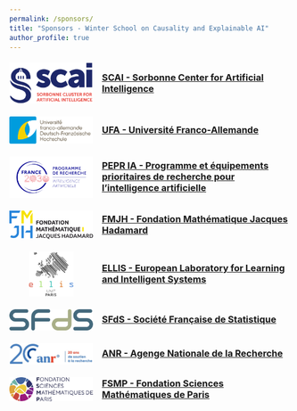 ```yaml
---
permalink: /sponsors/
title: "Sponsors - Winter School on Causality and Explainable AI"
author_profile: true
---
```





<style>
.sponsor {
  display: flex;
  align-items: center;
  gap: 1rem;
  margin: 1.25rem 0;
}
.sponsor-logo {
  width: 150px;           /* fixed space for logos */
  text-align: center;     /* center the logo inside */
  flex: 0 0 auto;
}
.sponsor-logo img {
  max-height: 80px;
  width: auto;
}
.sponsor .info h3 {
  margin: 0 0 .25rem 0;
}
.sponsor .info p {
  margin: 0;
}
@media (max-width: 640px) {
  .sponsor {
    flex-direction: column;
    text-align: center;
  }
  .sponsor-logo {
    width: auto;
  }
}
</style>



<div class="sponsor">
  <div class="sponsor-logo">
    <img src="/images/imgswinterschool/logo_SCAI.svg" alt="SCAI">
  </div>
  <div class="info">
    <h3><a href="https://scai.sorbonne-universite.fr/" target="_blank" rel="noopener">SCAI - Sorbonne Center for Artificial Intelligence</a></h3>
    <!-- <p>Sorbonne Center for Artificial Intelligence</p> -->
  </div>
</div>

<div class="sponsor">
  <div class="sponsor-logo">
    <img src="/images/imgswinterschool/logo_UFA.svg" alt="UFA">
  </div>
  <div class="info">
    <h3><a href="https://www.dfh-ufa.org/fr/" target="_blank" rel="noopener">UFA - Université Franco-Allemande</a></h3>
    <!-- <p>Université Franco-Allemande</p> -->
  </div>
</div>

<div class="sponsor">
  <div class="sponsor-logo">
    <img src="/images/imgswinterschool/logo_PEPRIA.png" alt="PEPR">
  </div>
  <div class="info">
    <h3><a href="https://www.pepr-ia.fr/" target="_blank" rel="noopener">PEPR IA - Programme et équipements prioritaires de recherche pour l’intelligence artificielle</a></h3>
    <!-- <p>Programme et équipements prioritaires de recherche pour l’intelligence artificielle</p> -->
  </div>
</div>

<div class="sponsor">
  <div class="sponsor-logo">
    <img src="/images/imgswinterschool/logo_FMJH.svg" alt="FMJH">
  </div>
  <div class="info">
    <h3><a href="https://www.fondation-hadamard.fr/en/" target="_blank" rel="noopener">FMJH - Fondation Mathématique Jacques Hadamard</a></h3>
    <!-- <p>FMJH</p> -->
  </div>
</div>

<div class="sponsor">
  <div class="sponsor-logo">
    <img src="/images/imgswinterschool/logo_ELLIS_PARIS_tight.png" alt="ELLIS">
  </div>
  <div class="info">
    <h3><a href="https://ellis.eu/" target="_blank" rel="noopener">ELLIS - European Laboratory for Learning and Intelligent Systems</a></h3>
    <!-- <p>European Laboratory for Learning and Intelligent Systems</p> -->
  </div>
</div>

<div class="sponsor">
  <div class="sponsor-logo">
    <img src="/images/imgswinterschool/logo_SFDS.png" alt="SFDS">
  </div>
  <div class="info">
    <h3><a href="https://www.sfds.asso.fr/" target="_blank" rel="noopener">SFdS - Société Française de Statistique</a></h3>
    <!-- <p>(SFdS) - Société Française de Statistique </p> -->
  </div>
</div>

<div class="sponsor">
  <div class="sponsor-logo">
    <img src="/images/imgswinterschool/logo_anr.jpg" alt="ANR">
  </div>
  <div class="info">
    <h3><a href="https://anr.fr/" target="_blank" rel="noopener">ANR - Agenge Nationale de la Recherche</a></h3>
    <!-- <p>(SFdS) - Société Française de Statistique </p> -->
  </div>
</div>

<div class="sponsor">
  <div class="sponsor-logo">
    <img src="/images/imgswinterschool/logo_FSMP.png" alt="FSMP">
  </div>
  <div class="info">
    <h3><a href="https://sciencesmaths-paris.fr/" target="_blank" rel="noopener">FSMP - Fondation Sciences Mathématiques de Paris</a></h3>
    <!-- <p>(SFdS) - Société Française de Statistique </p> -->
  </div>
</div>






